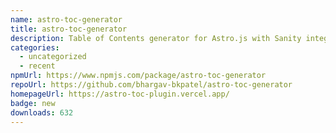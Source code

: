 ```yaml
---
name: astro-toc-generator
title: astro-toc-generator
description: Table of Contents generator for Astro.js with Sanity integration
categories:
  - uncategorized
  - recent
npmUrl: https://www.npmjs.com/package/astro-toc-generator
repoUrl: https://github.com/bhargav-bkpatel/astro-toc-generator
homepageUrl: https://astro-toc-plugin.vercel.app/
badge: new
downloads: 632
---
```


